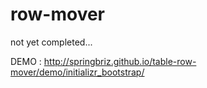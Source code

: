# row-mover

not yet completed...

DEMO : http://springbriz.github.io/table-row-mover/demo/initializr_bootstrap/
